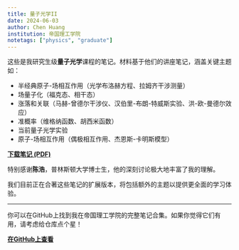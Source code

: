```yaml
---
title: 量子光学II
date: 2024-06-03
author: Chen Huang
institution: 帝国理工学院
notetags: ["physics", "graduate"]
---
```


这些是我研究生级**量子光学**课程的笔记。材料基于他们的讲座笔记，涵盖关键主题如：

- 半经典原子-场相互作用（光学布洛赫方程、拉姆齐干涉测量）
- 场量子化（福克态、相干态）
- 涨落和关联（马赫-曾德尔干涉仪、汉伯里-布朗-特威斯实验、洪-欧-曼德尔效应）
- 准概率（维格纳函数、胡西米函数）
- 当前量子光学实验
- 原子-场相互作用（偶极相互作用、杰恩斯-卡明斯模型）

[**下载笔记 (PDF)**](/notes/quantum-optics-ii/pdf/quantum-optics.pdf)

特别感谢**陈浩**，普林斯顿大学博士生，他的深刻讨论极大地丰富了我的理解。

我们目前正在合著这些笔记的扩展版本，将包括额外的主题以提供更全面的学习体验。

---

你可以在GitHub上找到我在帝国理工学院的完整笔记合集。如果你觉得它们有用，请考虑给仓库点个星！

[**在GitHub上查看**](https://github.com/chenx820/imperial-course-notes)
